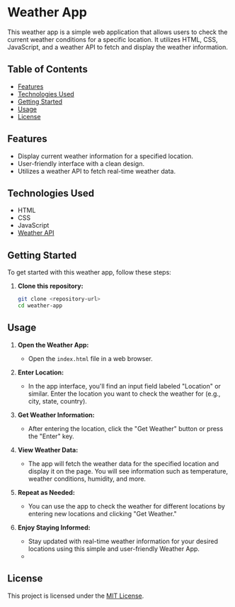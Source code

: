 # Weather App

This weather app is a simple web application that allows users to check the current weather conditions for a specific location. It utilizes HTML, CSS, JavaScript, and a weather API to fetch and display the weather information.

## Table of Contents

- [Features](#features)
- [Technologies Used](#technologies-used)
- [Getting Started](#getting-started)
- [Usage](#usage)
- [License](#license)

## Features

- Display current weather information for a specified location.
- User-friendly interface with a clean design.
- Utilizes a weather API to fetch real-time weather data.

## Technologies Used

- HTML
- CSS
- JavaScript
- [Weather API](#api)

## Getting Started

To get started with this weather app, follow these steps:

1. **Clone this repository:**

   ```bash
   git clone <repository-url>
   cd weather-app
## Usage

1. **Open the Weather App:**

   - Open the `index.html` file in a web browser.

2. **Enter Location:**

   - In the app interface, you'll find an input field labeled "Location" or similar. Enter the location you want to check the weather for (e.g., city, state, country).

3. **Get Weather Information:**

   - After entering the location, click the "Get Weather" button or press the "Enter" key.
   
4. **View Weather Data:**

   - The app will fetch the weather data for the specified location and display it on the page. You will see information such as temperature, weather conditions, humidity, and more.

5. **Repeat as Needed:**

   - You can use the app to check the weather for different locations by entering new locations and clicking "Get Weather."

6. **Enjoy Staying Informed:**

   - Stay updated with real-time weather information for your desired locations using this simple and user-friendly Weather App.
   - 
## License

This project is licensed under the [MIT License](LICENSE).
